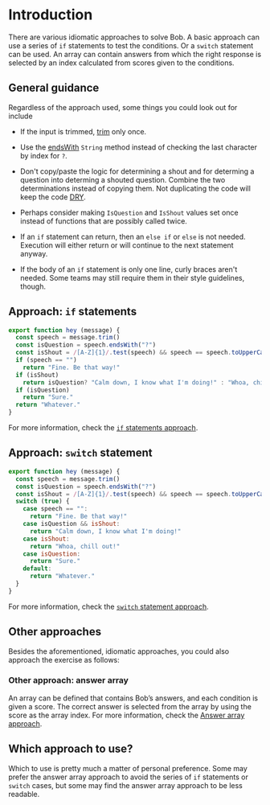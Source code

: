 # Introduction

There are various idiomatic approaches to solve Bob.
A basic approach can use a series of `if` statements to test the conditions.
Or a `switch` statement can be used.
An array can contain answers from which the right response is selected by an index calculated from scores given to the conditions.

## General guidance

Regardless of the approach used, some things you could look out for include

- If the input is trimmed, [trim][trim] only once.

- Use the [endsWith][endswith] `String` method instead of checking the last character by index for `?`.

- Don't copy/paste the logic for determining a shout and for determing a question into determing a shouted question.
  Combine the two determinations instead of copying them.
  Not duplicating the code will keep the code [DRY][dry].

- Perhaps consider making `IsQuestion` and `IsShout` values set once instead of functions that are possibly called twice.

- If an `if` statement can return, then an `else if` or `else` is not needed.
  Execution will either return or will continue to the next statement anyway.

- If the body of an `if` statement is only one line, curly braces aren't needed.
  Some teams may still require them in their style guidelines, though.

## Approach: `if` statements


```javascript
export function hey (message) {
  const speech = message.trim()
  const isQuestion = speech.endsWith("?")
  const isShout = /[A-Z]{1}/.test(speech) && speech == speech.toUpperCase()
  if (speech == "")
    return "Fine. Be that way!"
  if (isShout)
    return isQuestion? "Calm down, I know what I'm doing!" : "Whoa, chill out!"
  if (isQuestion)
    return "Sure."
  return "Whatever."
}
```

For more information, check the [`if` statements approach][approach-if].

## Approach: `switch` statement

```javascript
export function hey (message) {
  const speech = message.trim()
  const isQuestion = speech.endsWith("?")
  const isShout = /[A-Z]{1}/.test(speech) && speech == speech.toUpperCase()
  switch (true) {
    case speech == "":
      return "Fine. Be that way!"
    case isQuestion && isShout:
      return "Calm down, I know what I'm doing!"
    case isShout:
      return "Whoa, chill out!"
    case isQuestion:
      return "Sure."
    default:
      return "Whatever."
  }
}
```

For more information, check the [`switch` statement approach][approach-switch].

## Other approaches

Besides the aforementioned, idiomatic approaches, you could also approach the exercise as follows:

### Other approach: answer array

An array can be defined that contains Bob’s answers, and each condition is given a score.
The correct answer is selected from the array by using the score as the array index.
For more information, check the [Answer array approach][approach-answer-array].

## Which approach to use?

Which to use is pretty much a matter of personal preference.
Some may prefer the answer array approach to avoid the series of `if` statements or `switch` cases,
but some may find the answer array approach to be less readable.

[trim]: https://developer.mozilla.org/en-US/docs/Web/JavaScript/Reference/Global_Objects/String/trim
[endswith]: https://developer.mozilla.org/en-US/docs/Web/JavaScript/Reference/Global_Objects/String/endsWith
[dry]: https://en.wikipedia.org/wiki/Don%27t_repeat_yourself
[approach-if]: https://exercism.org/tracks/javascript/exercises/bob/approaches/if-staements
[approach-switch]: https://exercism.org/tracks/javascript/exercises/bob/approaches/switch-statement
[approach-answer-array]: https://exercism.org/tracks/javascript/exercises/bob/approaches/answer-array
